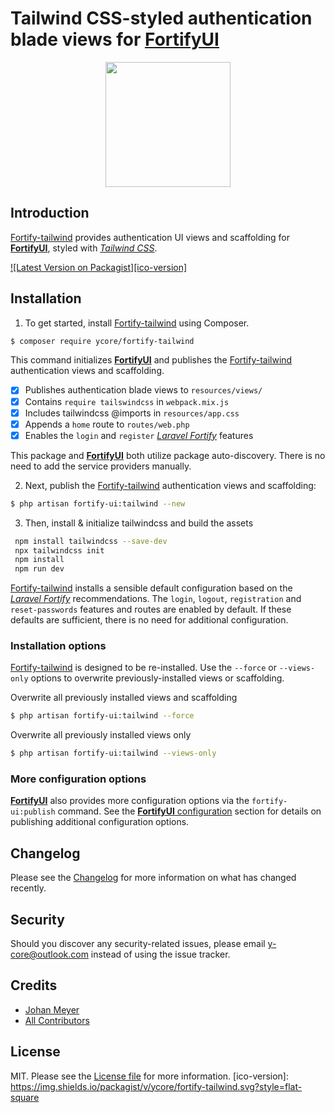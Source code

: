 # Tailwind CSS-styled authentication blade views for [**FortifyUI**][link-fortify-ui]

<div align="center">
    <img  src="https://github.com/ycore/tailwind/blob/master/stubs/tailwind/resources/svg/fortify-tailwind.svg" width="200">
</div>

## Introduction

[Fortify-tailwind][link-this] provides authentication UI views and scaffolding for [**FortifyUI**][link-fortify-ui], styled with _[Tailwind CSS](tailwindcss.com)_.

[![Latest Version on Packagist][ico-version]][link-packagist]

## Installation

1. To get started, install [Fortify-tailwind][link-this] using Composer.

``` bash
$ composer require ycore/fortify-tailwind
```
This command initializes [**FortifyUI**][link-fortify-ui] and publishes the [Fortify-tailwind][link-this] authentication views and scaffolding.

- [x] Publishes authentication blade views to `resources/views/`
- [x] Contains `require tailswindcss` in `webpack.mix.js`
- [x] Includes tailwindcss @imports in `resources/app.css`
- [x] Appends a `home` route to `routes/web.php`
- [x] Enables the `login` and `register` _[Laravel Fortify][link-fortify]_ features

This package and [**FortifyUI**][link-fortify-ui] both utilize package auto-discovery. There is no need to add the service providers manually.

2. Next, publish the [Fortify-tailwind][link-this] authentication views and scaffolding:

``` bash
$ php artisan fortify-ui:tailwind --new
```
3. Then, install & initialize tailwindcss and build the assets
```bash
 npm install tailwindcss --save-dev
 npx tailwindcss init
 npm install
 npm run dev
```

[Fortify-tailwind][link-this] installs a sensible default configuration based on the _[Laravel Fortify][link-fortify]_ recommendations. The `login`, `logout`, `registration` and `reset-passwords` features and routes are enabled by default. If these defaults are sufficient, there is no need for additional configuration.

### Installation options

[Fortify-tailwind][link-this] is designed to be re-installed. Use the `--force` or `--views-only` options to overwrite previously-installed views or scaffolding.

Overwrite all previously installed views and scaffolding
``` bash
$ php artisan fortify-ui:tailwind --force
```
Overwrite all previously installed views only
``` bash
$ php artisan fortify-ui:tailwind --views-only
```


### More configuration options
[**FortifyUI**][link-fortify-ui] also provides more configuration options via the `fortify-ui:publish` command. See the [**FortifyUI** configuration][link-fortify-ui] section for details on publishing additional configuration options.

## Changelog

Please see the [Changelog](changelog.md) for more information on what has changed recently.

## Security

Should you discover any security-related issues, please email y-core@outlook.com instead of using the issue tracker.

## Credits

- [Johan Meyer][link-author]
- [All Contributors][link-contributors]

## License

MIT. Please see the [License file](license.md) for more information.
[ico-version]: https://img.shields.io/packagist/v/ycore/fortify-tailwind.svg?style=flat-square

[link-this]: https://github.com/ycore/fortify-tailwind
[link-fortify-ui]: https://github.com/ycore/fortify-ui
[link-fortify]: https://github.com//laravel/fortify

[link-packagist]: https://packagist.org/packages/ycore/fortify-tailwind
[link-author]: https://github.com/ycore
[link-contributors]: ../../contributors
